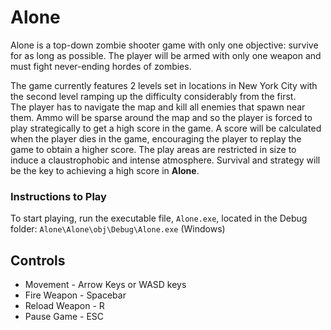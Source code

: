 # Alone

Alone is a top-down zombie shooter game with only one objective: survive for as long as possible. The player will be armed with only one weapon and must fight never-ending hordes of zombies.

The game currently features 2 levels set in locations in New York City with the second level ramping up the difficulty considerably from the first. \
The player has to navigate the map and kill all enemies that spawn near them. Ammo will be sparse around the map and so the player is forced to play strategically to get a high score in the game. A score will be calculated when the player dies in the game, encouraging the player to replay the game to obtain a higher score. 
The play areas are restricted in size to induce a claustrophobic and intense atmosphere. Survival and strategy will be the key to achieving a high score in **Alone**.

### Instructions to Play
To start playing, run the executable file, `Alone.exe`, located in the Debug folder: `Alone\Alone\obj\Debug\Alone.exe` (Windows)

## Controls
- Movement - Arrow Keys or WASD keys
- Fire Weapon - Spacebar
- Reload Weapon - R
- Pause Game - ESC
